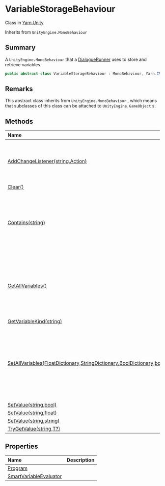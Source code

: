 # VariableStorageBehaviour

Class in [Yarn.Unity](/docs/api/csharp/yarn.unity.md)

Inherits from `UnityEngine.MonoBehaviour`

## Summary


A  `UnityEngine.MonoBehaviour`  that a  <a href="yarn.unity.dialoguerunner.md">DialogueRunner</a>  uses
to store and retrieve variables.


```csharp
public abstract class VariableStorageBehaviour : MonoBehaviour, Yarn.IVariableStorage
```

## Remarks


This abstract class inherits from  `UnityEngine.MonoBehaviour` , which
means that subclasses of this class can be attached to  `UnityEngine.GameObject` s.


## Methods

|Name|Description|
|:---|:---|
|[AddChangeListener(string,Action<T>)](/docs/api/csharp/yarn.unity.variablestoragebehaviour.addchangelistener.md)|Registers a delegate that will be called when the variable  `variableName`  is modified.|
|[Clear()](/docs/api/csharp/yarn.unity.variablestoragebehaviour.clear.md)||
|[Contains(string)](/docs/api/csharp/yarn.unity.variablestoragebehaviour.contains.md)|Returns a boolean value representing if a particular variable is inside the variable storage.|
|[GetAllVariables()](/docs/api/csharp/yarn.unity.variablestoragebehaviour.getallvariables.md)|Provides a unified interface for exporting all variables. Intended to be a point for custom saving, editors, etc.|
|[GetVariableKind(string)](/docs/api/csharp/yarn.unity.variablestoragebehaviour.getvariablekind.md)||
|[SetAllVariables(FloatDictionary,StringDictionary,BoolDictionary,bool)](/docs/api/csharp/yarn.unity.variablestoragebehaviour.setallvariables.md)|Provides a unified interface for loading many variables all at once. Will override anything already in the variable storage.|
|[SetValue(string,bool)](/docs/api/csharp/yarn.unity.variablestoragebehaviour.setvalue-3.md)||
|[SetValue(string,float)](/docs/api/csharp/yarn.unity.variablestoragebehaviour.setvalue-2.md)||
|[SetValue(string,string)](/docs/api/csharp/yarn.unity.variablestoragebehaviour.setvalue-1.md)||
|[TryGetValue(string,T?)](/docs/api/csharp/yarn.unity.variablestoragebehaviour.trygetvalue.md)||

## Properties

|Name|Description|
|:---|:---|
|[Program](/docs/api/csharp/yarn.unity.variablestoragebehaviour.program.md)||
|[SmartVariableEvaluator](/docs/api/csharp/yarn.unity.variablestoragebehaviour.smartvariableevaluator.md)||

